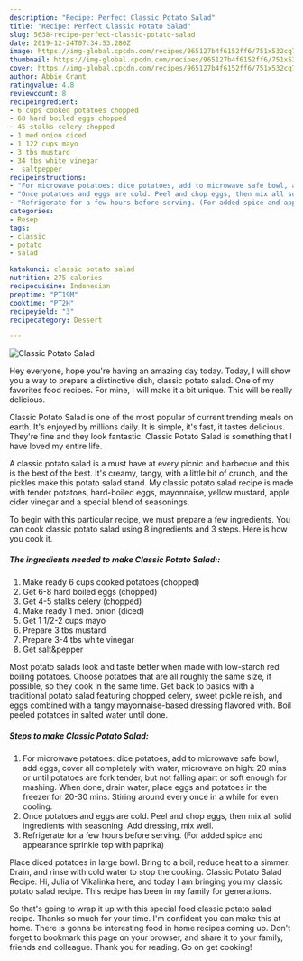 ```yaml
---
description: "Recipe: Perfect Classic Potato Salad"
title: "Recipe: Perfect Classic Potato Salad"
slug: 5638-recipe-perfect-classic-potato-salad
date: 2019-12-24T07:34:53.280Z
image: https://img-global.cpcdn.com/recipes/965127b4f6152ff6/751x532cq70/classic-potato-salad-recipe-main-photo.jpg
thumbnail: https://img-global.cpcdn.com/recipes/965127b4f6152ff6/751x532cq70/classic-potato-salad-recipe-main-photo.jpg
cover: https://img-global.cpcdn.com/recipes/965127b4f6152ff6/751x532cq70/classic-potato-salad-recipe-main-photo.jpg
author: Abbie Grant
ratingvalue: 4.8
reviewcount: 8
recipeingredient:
- 6 cups cooked potatoes chopped
- 68 hard boiled eggs chopped
- 45 stalks celery chopped
- 1 med onion diced
- 1 122 cups mayo
- 3 tbs mustard
- 34 tbs white vinegar
-  saltpepper
recipeinstructions:
- "For microwave potatoes: dice potatoes, add to microwave safe bowl, add eggs, cover all completely with water, microwave on high: 20 mins or until potatoes are fork tender, but not falling apart or soft enough for mashing. When done, drain water, place eggs and potatoes in the freezer for 20-30 mins. Stiring around every once in a while for even cooling."
- "Once potatoes and eggs are cold. Peel and chop eggs, then mix all solid ingredients with seasoning. Add dressing, mix well."
- "Refrigerate for a few hours before serving. (For added spice and appearance sprinkle top with paprika)"
categories:
- Resep
tags:
- classic
- potato
- salad

katakunci: classic potato salad
nutrition: 275 calories
recipecuisine: Indonesian
preptime: "PT19M"
cooktime: "PT2H"
recipeyield: "3"
recipecategory: Dessert

---
```



![Classic Potato Salad](https://img-global.cpcdn.com/recipes/965127b4f6152ff6/751x532cq70/classic-potato-salad-recipe-main-photo.jpg)

Hey everyone, hope you're having an amazing day today. Today, I will show you a way to prepare a distinctive dish, classic potato salad. One of my favorites food recipes. For mine, I will make it a bit unique. This will be really delicious.

Classic Potato Salad is one of the most popular of current trending meals on earth. It's enjoyed by millions daily. It is simple, it's fast, it tastes delicious. They're fine and they look fantastic. Classic Potato Salad is something that I have loved my entire life.

A classic potato salad is a must have at every picnic and barbecue and this is the best of the best. It&#39;s creamy, tangy, with a little bit of crunch, and the pickles make this potato salad stand. My classic potato salad recipe is made with tender potatoes, hard-boiled eggs, mayonnaise, yellow mustard, apple cider vinegar and a special blend of seasonings.


To begin with this particular recipe, we must prepare a few ingredients. You can cook classic potato salad using 8 ingredients and 3 steps. Here is how you cook it.

##### The ingredients needed to make Classic Potato Salad::

1. Make ready 6 cups cooked potatoes (chopped)
1. Get 6-8 hard boiled eggs (chopped)
1. Get 4-5 stalks celery (chopped)
1. Make ready 1 med. onion (diced)
1. Get 1 1/2-2 cups mayo
1. Prepare 3 tbs mustard
1. Prepare 3-4 tbs white vinegar
1. Get  salt&amp;pepper


Most potato salads look and taste better when made with low-starch red boiling potatoes. Choose potatoes that are all roughly the same size, if possible, so they cook in the same time. Get back to basics with a traditional potato salad featuring chopped celery, sweet pickle relish, and eggs combined with a tangy mayonnaise-based dressing flavored with. Boil peeled potatoes in salted water until done. 

##### Steps to make Classic Potato Salad:

1. For microwave potatoes: dice potatoes, add to microwave safe bowl, add eggs, cover all completely with water, microwave on high: 20 mins or until potatoes are fork tender, but not falling apart or soft enough for mashing. When done, drain water, place eggs and potatoes in the freezer for 20-30 mins. Stiring around every once in a while for even cooling.
1. Once potatoes and eggs are cold. Peel and chop eggs, then mix all solid ingredients with seasoning. Add dressing, mix well.
1. Refrigerate for a few hours before serving. (For added spice and appearance sprinkle top with paprika)


Place diced potatoes in large bowl. Bring to a boil, reduce heat to a simmer. Drain, and rinse with cold water to stop the cooking. Classic Potato Salad Recipe: Hi, Julia of Vikalinka here, and today I am bringing you my classic potato salad recipe. This recipe has been in my family for generations. 

So that's going to wrap it up with this special food classic potato salad recipe. Thanks so much for your time. I'm confident you can make this at home. There is gonna be interesting food in home recipes coming up. Don't forget to bookmark this page on your browser, and share it to your family, friends and colleague. Thank you for reading. Go on get cooking!
